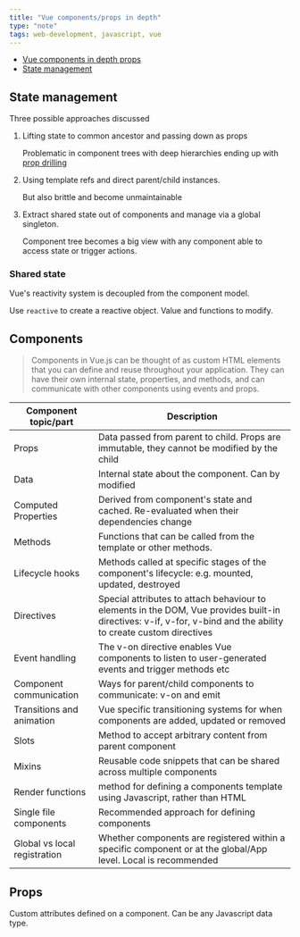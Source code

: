 ```yaml
---
title: "Vue components/props in depth"
type: "note"
tags: web-development, javascript, vue
---
```




- [Vue components in depth props](https://vue-community.org/js/vue-js-components-in-depth-props.html)
- [State management](https://vuejs.org/guide/scaling-up/state-management.html)

## State management

Three possible approaches discussed

1. Lifting state to common ancestor and passing down as props

    Problematic in component trees with deep hierarchies ending up with [prop drilling](https://vuejs.org/guide/components/provide-inject.html#prop-drilling)

2. Using template refs and direct parent/child instances. 

    But also brittle and become unmaintainable

3. Extract shared state out of components and manage via a global singleton.

    Component tree becomes a big view with any component able to access state or trigger actions.

### Shared state

Vue's reactivity system is decoupled from the component model.

Use `reactive` to create a reactive object. Value and functions to modify.


## Components

> Components in Vue.js can be thought of as custom HTML elements that you can define and reuse throughout your application. They can have their own internal state, properties, and methods, and can communicate with other components using events and props.

| Component topic/part | Description |
| --- | --- |
| Props | Data passed from parent to child. Props are immutable, they cannot be modified by the child |
| Data | Internal state about the component. Can by modified |
| Computed Properties | Derived from component's state and cached. Re-evaluated when their dependencies change |
| Methods | Functions that can be called from the template or other methods.  |
| Lifecycle hooks | Methods called at specific stages of the component's lifecycle: e.g. mounted, updated, destroyed |
| Directives | Special attributes to attach behaviour to elements in the DOM, Vue provides built-in directives: v-if, v-for, v-bind and the ability to create custom directives |
| Event handling | The v-on directive enables Vue components to listen to user-generated events and trigger methods etc |
| Component communication | Ways for parent/child components to communicate: v-on and emit |
| Transitions and animation | Vue specific transitioning systems for when components are added, updated or removed |
| Slots | Method to accept arbitrary content from parent component |
| Mixins | Reusable code snippets that can be shared across multiple components|
| Render functions | method for defining a components template using Javascript, rather than HTML |
| Single file components | Recommended approach for defining components |
| Global vs local registration | Whether components are registered within a specific component or at the global/App level. Local is recommended |

## Props

Custom attributes defined on a component. Can be any Javascript data type.


